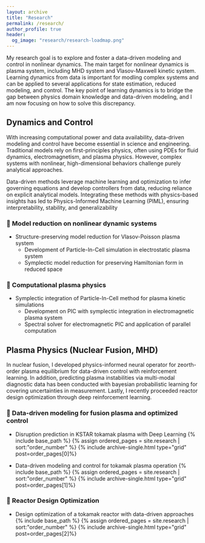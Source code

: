 ```yaml
---
layout: archive
title: "Research"
permalink: /research/
author_profile: true
header:
  og_image: "research/research-loadmap.png"
---
```


My research goal is to explore and foster a data-driven modeling and control in nonlinear dynamics. The main target for nonlinear dynamics is plasma system, including MHD system and Vlasov-Maxwell kinetic system. Learning dynamics from data is important for modling complex systems and can be applied to several applications for state estimation, reduced modeling, and control. The key point of learning dynamics is to bridge the gap between physics domain knowledge and data-driven modeling, and I am now focusing on how to solve this discrepancy.

## Dynamics and Control
With increasing computational power and data availability, data-driven modeling and control have become essential in science and engineering. Traditional models rely on first-principles physics, often using PDEs for fluid dynamics, electromagnetism, and plasma physics. However, complex systems with nonlinear, high-dimensional behaviors challenge purely analytical approaches.

Data-driven methods leverage machine learning and optimization to infer governing equations and develop controllers from data, reducing reliance on explicit analytical models. Integrating these methods with physics-based insights has led to Physics-Informed Machine Learning (PIML), ensuring interpretability, stability, and generalizability

### 📌 Model reduction on nonlinear dynamic systems
* Structure-preserving model reduction for Vlasov-Poisson plasma system
  * Development of Particle-In-Cell simulation in electrostatic plasma system
  * Symplectic model reduction for preserving Hamiltonian form in reduced space

### 📌 Computational plasma physics
* Symplectic integration of Particle-In-Cell method for plasma kinetic simulations
  * Development on PIC with symplectic integration in electromagnetic plasma system
  * Spectral solver for electromagnetic PIC and application of parallel computation

## Plasma Physics (Nuclear Fusion, MHD)
In nuclear fusion, I developed physics-informed neural operator for zeorth-order plasma equilibrium for data-driven control with reinforcement learning. In addition, predicting plasma instabilities via multi-modal diagnostic data has been conducted with bayesian probabilistic learning for covering uncertainties in measurement. Lastly, I recently proceeded reactor design optimization through deep reinforcement learning.

### 📌 Data-driven modeling for fusion plasma and optimized control

* Disruption prediction in KSTAR tokamak plasma with Deep Learning
{% include base_path %}
{% assign ordered_pages = site.research | sort:"order_number" %}
{% include archive-single.html type="grid" post=order_pages[0]%}

* Data-driven modeling and control for tokamak plasma operation
{% include base_path %}
{% assign ordered_pages = site.research | sort:"order_number" %}
{% include archive-single.html type="grid" post=order_pages[1]%}

### 📌 Reactor Design Optimization
* Design optimization of a tokamak reactor with data-driven approaches
{% include base_path %}
{% assign ordered_pages = site.research | sort:"order_number" %}
{% include archive-single.html type="grid" post=order_pages[2]%}

<!-- <img src='/images/research/research-loadmap.png' alt='research-loadmap' width="100%"> -->